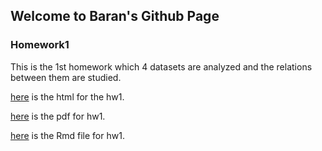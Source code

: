 ## Welcome to Baran's Github Page

### Homework1
This is the 1st homework which 4 datasets are analyzed and the relations between them are studied.

[here](https://bu-ie-360.github.io/spring22-barankirkgoz/IE360_HW1_Baran_Kirkgoz.html) is the html for the hw1.

[here](https://bu-ie-360.github.io/spring22-barankirkgoz/IE360_HW1_Baran_Kirkgoz.pdf) is the pdf for hw1.

[here](https://bu-ie-360.github.io/spring22-barankirkgoz/IE360_HW1_Baran_Kirkgoz.Rmd) is the Rmd file for hw1.
